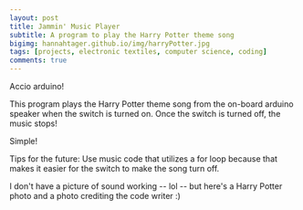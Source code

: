 ```yaml
---
layout: post
title: Jammin' Music Player
subtitle: A program to play the Harry Potter theme song
bigimg: hannahtager.github.io/img/harryPotter.jpg
tags: [projects, electronic textiles, computer science, coding]
comments: true
---
```

Accio arduino!

This program plays the Harry Potter theme song from the on-board arduino speaker when the switch is turned on. Once the switch is turned off, the music stops!

Simple!

Tips for the future: Use music code that utilizes a for loop because that makes it easier for the switch to make the song turn off. 

I don't have a picture of sound working -- lol -- but here's a Harry Potter photo and a photo crediting the code writer :)
